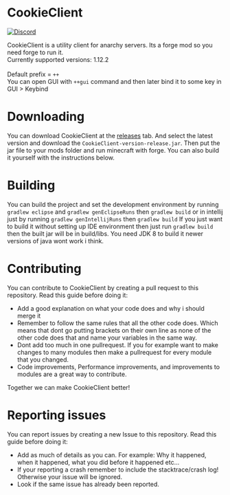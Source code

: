 # CookieClient
[![Discord](https://img.shields.io/discord/463752820026376202.svg?label=&logo=discord&logoColor=ffffff&color=7389D8&labelColor=6A7EC2)](https://discord.gg/xSukBcyd8m)

CookieClient is a utility client for anarchy servers. Its a forge mod so you need forge to run it.
<br>
Currently supported versions: 1.12.2
<br>
<br>
Default prefix = `++`
<br>
You can open GUI with `++gui` command and then later bind it to some key in GUI > Keybind
<br>

# Downloading
You can download CookieClient at the [releases](https://github.com/bebeli555/CookieClient/releases) tab. And select the latest version and download the `CookieClient-version-release.jar`. Then put the jar file to your mods folder and run minecraft with forge. You can also build it yourself with the instructions below.

# Building
You can build the project and set the development environment by running `gradlew eclipse` and `gradlew genEclipseRuns` then `gradlew build` or in intellij just by running `gradlew genIntellijRuns` then `gradlew build` If you just want to build it without setting up IDE environment then just run `gradlew build` then the built jar will be in build/libs. You need JDK 8 to build it newer versions of java wont work i think.
<br>

# Contributing
You can contribute to CookieClient by creating a pull request to this repository. Read this guide before doing it:
- Add a good explanation on what your code does and why i should merge it
- Remember to follow the same rules that all the other code does. Which means that dont go putting brackets on their own line as none of the other code does that and name your variables in the same way.
- Dont add too much in one pullrequest. If you for example want to make changes to many modules then make a pullrequest for every module that you changed.
- Code improvements, Performance improvements, and improvements to modules are a great way to contribute.
<a/>
Together we can make CookieClient better!

# Reporting issues
You can report issues by creating a new Issue to this repository. Read this guide before doing it:
- Add as much of details as you can. For example: Why it happened, when it happened, what you did before it happened etc...
- If your reporting a crash remember to include the stacktrace/crash log! Otherwise your issue will be ignored.
- Look if the same issue has already been reported.
